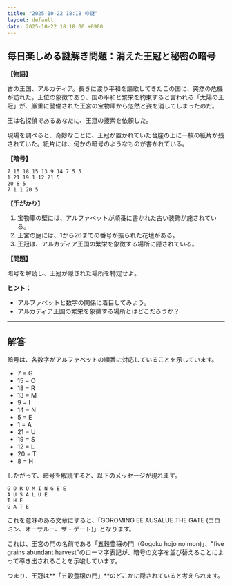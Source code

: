 ```yaml
---
title: "2025-10-22 18:18 の謎"
layout: default
date: 2025-10-22 18:18:00 +0900
---
```

## 毎日楽しめる謎解き問題：消えた王冠と秘密の暗号

**【物語】**

古の王国、アルカディア。長きに渡り平和を謳歌してきたこの国に、突然の危機が訪れた。王位の象徴であり、国の平和と繁栄を約束すると言われる「太陽の王冠」が、厳重に警備された王宮の宝物庫から忽然と姿を消してしまったのだ。

王は名探偵であるあなたに、王冠の捜索を依頼した。

現場を調べると、奇妙なことに、王冠が置かれていた台座の上に一枚の紙片が残されていた。紙片には、何かの暗号のようなものが書かれている。

**【暗号】**

```
7 15 18 15 13 9 14 7 5 5
1 21 19 1 12 21 5
20 8 5
7 1 1 20 5
```

**【手がかり】**

1.  宝物庫の壁には、アルファベットが順番に書かれた古い装飾が施されている。
2.  王宮の庭には、1から26までの番号が振られた花壇がある。
3.  王冠は、アルカディア王国の繁栄を象徴する場所に隠されている。

**【問題】**

暗号を解読し、王冠が隠された場所を特定せよ。

**ヒント：**

*   アルファベットと数字の関係に着目してみよう。
*   アルカディア王国の繁栄を象徴する場所とはどこだろうか？

***

## 解答

暗号は、各数字がアルファベットの順番に対応していることを示しています。

*   7 = G
*   15 = O
*   18 = R
*   13 = M
*   9 = I
*   14 = N
*   5 = E
*   1 = A
*   21 = U
*   19 = S
*   12 = L
*   20 = T
*   8 = H

したがって、暗号を解読すると、以下のメッセージが現れます。

```
G O R O M I N G E E
A U S A L U E
T H E
G A T E
```

これを意味のある文章にすると、「GOROMING EE AUSALUE THE GATE (ゴロミン、オーサルー、ザ・ゲート)」となります。

これは、王宮の門の名前である「五穀豊穣の門（Gogoku hojo no mon)」、"five grains abundant harvest"のローマ字表記が、暗号の文字を並び替えることによって導き出されることを示唆しています。

つまり、王冠は**「五穀豊穣の門」**のどこかに隠されていると考えられます。
